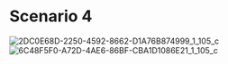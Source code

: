 # Scenario 4


![2DC0E68D-2250-4592-8662-D1A76B874999_1_105_c](https://user-images.githubusercontent.com/74476764/185385312-519c51fe-645a-4d1f-ad30-a5422ee4c45c.jpeg)
![6C48F5F0-A72D-4AE6-86BF-CBA1D1086E21_1_105_c](https://user-images.githubusercontent.com/74476764/185385337-f11bce4b-24ed-4659-a371-9269a1086756.jpeg)
